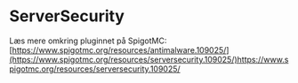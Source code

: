 # ServerSecurity

Læs mere omkring pluginnet på SpigotMC:
[https://www.spigotmc.org/resources/antimalware.109025/](https://www.spigotmc.org/resources/serversecurity.109025/)https://www.spigotmc.org/resources/serversecurity.109025/
